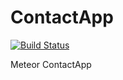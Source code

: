 ContactApp
==========

[![Build Status](https://travis-ci.org/matismatis93/ContactApp.svg?branch=master)](https://travis-ci.org/matismatis93/ContactApp)



Meteor ContactApp
